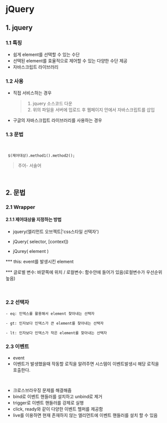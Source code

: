 # jQuery

## 1. jquery

### 1.1 특징

- 쉽게 element를 선택할 수 있는 수단
- 선택된 element를 효율적으로 제어할 수 있는 다양한 수단 제공
- 자바스크립트 라이브러리

### 1.2 사용

- 직접 서비스하는 경우

  > 1. jquery 소스코드 다운
  > 2. 위의 파일을 서버에 업로드 후 웹페이지 안에서 자바스크립트를 삽입

- 구글의 자바스크립트 라이브러리를 사용하는 경우

### 1.3 문법

<br>

```
 $(제어대상).method1().method2();
```

> 주어- 서술어

<br>

## 2. 문법

### 2.1 <b>Wrapper</b>

#### 2.1.1 제어대상을 지정하는 방법

- jquery(엘리먼트 오브젝트|'css스타일 선택자')

- jQuery( selector, [context])
- jQurey( element )

\*\*\* this: event를 발생시킨 element

\*\*\* 글로벌 변수: 바깥쪽에 위치
/ 로컬변수: 함수안에 들어가 있음(로컬변수가 우선순위 높음)

<br>

### 2.2 <b>선택자</b>

```
- eq: 인덱스를 활용해서 element 찾아내는 선택자

- gt: 인자보다 인덱스가 큰 element를 찾아내는 선택자

- lt: 인자보다 인덱스가 작은 element를 찾아내는 선택자

```

### 2.3 <b>이벤트</b>

- event
- 이벤트가 발생했을때 작동할 로직을 알려주면 시스템이 이벤트발생시 해당 로직을 호출한다.

<br>

- 크로스브라우징 문제를 해결해줌
- bind로 이벤트 핸들러를 설치하고 unbind로 제거
- trigger로 이벤트 핸들러를 강제로 실행
- click, ready와 같이 다양한 이벤트 헬퍼를 제공함
- live를 이용하면 현재 존재하지 않는 엘리먼트에 이벤트 핸들러를 설치 할 수 있음
